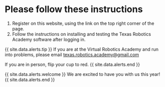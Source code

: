 # Please follow these instructions

1. Register on this website, using the link on the top right corner of the page.
2. Follow the instructions on installing and testing the Texas Robotics Academy software after logging in.

{{ site.data.alerts.tip }}
If you are at the Virtual Robotics Academy and run into problems, please email texas.robotics.academy@gmail.com

If you are in person, flip your cup to red.
{{ site.data.alerts.end }}

{{ site.data.alerts.welcome }}
We are excited to have you with us this year!
{{ site.data.alerts.end }}